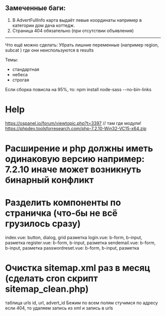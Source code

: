 Замеченные баги:
---------------------------------------------------------------------------------------------------
1. В AdvertFullInfo карта выдаёт левые координаты например в категории дом дача коттедж.
2. Страница 404 обязательно (при отсутствии объявления)
---------------------------------------------------------------------------------------------------

Что ещё можно сделать:
Убрать лишние переменные (например region, subcat ) где они неиспользуются в results

Темы:
- стандартная
- небеса
- строгая

Если сборка повисла на 95%, то: npm install node-sass --no-bin-links

# Help
https://ospanel.io/forum/viewtopic.php?t=3397
// там где модули!
https://phpdev.toolsforresearch.com/php-7.2.10-Win32-VC15-x64.zip

# Расширение и php должны иметь одинаковую версию например: 7.2.10 иначе может возникнуть бинарный конфликт

# Разделить компоненты по страничка (что-бы не всё грузилось сразу)
index.vue: button, dialog, grid разметка
login.vue: b-form, b-input, разметка
register.vue: b-form, b-input, разметка
sendemail.vue: b-form, b-input, разметка
passwordreset.vue: b-form, b-input, разметка

# Очистка sitemap.xml раз в месяц (сделать cron скрипт sitemap_clean.php)
таблица urls
id, url, advert_id
Бежим по всем полям стучимся по адресу если 404, то удаляем запись из хml и запись в urls


